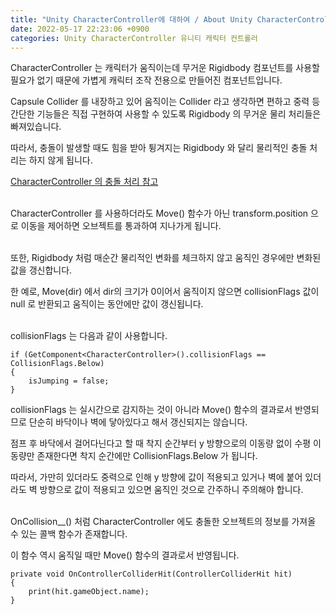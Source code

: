 ```yaml
---
title: "Unity CharacterController에 대하여 / About Unity CharacterController"
date: 2022-05-17 22:23:06 +0900
categories: Unity CharacterController 유니티 캐릭터 컨트롤러
---
```

CharacterController 는 캐릭터가 움직이는데 무거운 Rigidbody 컴포넌트를 사용할 필요가 없기 때문에 가볍게 캐릭터 조작 전용으로 만들어진 컴포넌트입니다.

Capsule Collider 를 내장하고 있어 움직이는 Collider 라고 생각하면 편하고 중력 등 간단한 기능들은 직접 구현하여 사용할 수 있도록 Rigidbody 의 무거운 물리 처리들은 빠져있습니다.

따라서, 충돌이 발생할 때도 힘을 받아 튕겨지는 Rigidbody 와 달리 물리적인 충돌 처리는 하지 않게 됩니다.

[CharacterController 의 충돌 처리 참고](https://diesuki4.github.io/unity/%EC%9C%A0%EB%8B%88%ED%8B%B0/%EC%B6%A9%EB%8F%8C/%EC%B2%98%EB%A6%AC/collision/handling/Unity-collision-handling/)
<br><br>

CharacterController 를 사용하더라도 Move() 함수가 아닌 transform.position 으로 이동을 제어하면 오브젝트를 통과하여 지나가게 됩니다.
<br><br>

또한, Rigidbody 처럼 매순간 물리적인 변화를 체크하지 않고 움직인 경우에만 변화된 값을 갱신합니다.

한 예로, Move(dir) 에서 dir의 크기가 0이어서 움직이지 않으면 collisionFlags 값이 null 로 반환되고 움직이는 동안에만 값이 갱신됩니다.
<br><br>

collisionFlags 는 다음과 같이 사용합니다.
```
if (GetComponent<CharacterController>().collisionFlags == CollisionFlags.Below)
{
    isJumping = false;
}
```

collisionFlags 는 실시간으로 감지하는 것이 아니라 Move() 함수의 결과로서 반영되므로 단순히 바닥이나 벽에 닿아있다고 해서 갱신되지는 않습니다.

점프 후 바닥에서 걸어다닌다고 할 때 착지 순간부터 y 방향으로의 이동량 없이 수평 이동량만 존재한다면 착지 순간에만 CollisionFlags.Below 가 됩니다.

따라서, 가만히 있더라도 중력으로 인해 y 방향에 값이 적용되고 있거나 벽에 붙어 있더라도 벽 방향으로 값이 적용되고 있으면 움직인 것으로 간주하니 주의해야 합니다.
<br><br>

OnCollision__() 처럼 CharacterController 에도 충돌한 오브젝트의 정보를 가져올 수 있는 콜백 함수가 존재합니다.

이 함수 역시 움직일 때만 Move() 함수의 결과로서 반영됩니다.
```
private void OnControllerColliderHit(ControllerColliderHit hit)
{
    print(hit.gameObject.name);
}
```
